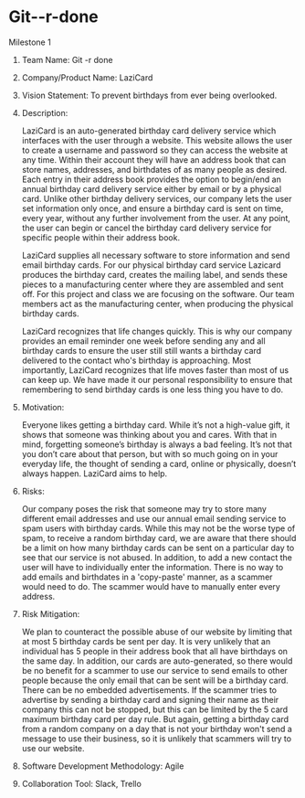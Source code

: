 # Git--r-done

Milestone 1

1. Team Name: Git -r done 
2. Company/Product Name: LaziCard
3. Vision Statement: To prevent birthdays from ever being overlooked.
4. Description: 
         
	 LaziCard is an auto-generated birthday card delivery service which interfaces with the 
     user through a website. This website allows the user to create a username and password so 
     they can access the website at any time. Within their account they will have an address book 
     that can store names, addresses, and birthdates of as many people as desired. Each entry in 
     their address book provides the option to begin/end an annual birthday card delivery service either 
     by email or by a physical card. Unlike other birthday delivery services, our company lets the 
     user set information only once, and ensure a birthday card is sent on time, every year, 
     without any further involvement from the user. At any point, the user can begin or cancel 
     the birthday card delivery service for specific people within their address book. 
         
	 LaziCard supplies all necessary software to store information and send email birthday cards.
     For our physical birthday card service Lazicard produces the birthday card, creates the mailing label,
     and sends these pieces to a manufacturing center where they are assembled and sent off. 
     For this project and class we are focusing on the software. Our team members act as
     the manufacturing center, when producing the physical birthday cards.
	       
	 LaziCard recognizes that life changes quickly. This is why our company provides an email 
     reminder one week before sending any and all birthday cards to ensure the user still 
     still wants a birthday card delivered to the contact who's birthday is approaching. Most importantly, 
     LaziCard recognizes that life moves faster than most of us can keep up. We have made it our 
     personal responsibility to ensure that remembering to send birthday cards is one less 
     thing you have to do.
5. Motivation: 
         
	 Everyone likes getting a birthday card. While it’s not a high-value gift, 
     it shows that someone was thinking about you and cares. With that in mind, forgetting 
     someone’s birthday is always a bad feeling. It’s not that you don’t care about that 
     person, but with so much going on in your everyday life, the thought of sending a card, 
     online or physically, doesn’t always happen. LaziCard aims to help.
6. Risks: 
         
	 Our company poses the risk that someone may try to store many different email addresses
     and use our annual email sending service to spam users with birthday cards. While this may
     not be the worse type of spam, to receive a random birthday card, we are aware that there should 
     be a limit on how many birthday cards can be sent on a particular day to see that our service is not abused. 
     In addition, to add a new contact the user will have to individually enter the information. There
     is no way to add emails and birthdates in a 'copy-paste' manner, as a scammer would need to do. 
     The scammer would have to manually enter every address.
7. Risk Mitigation:
        
	We plan to counteract the possible abuse of our website by limiting that at most 5 birthday cards be sent 
     per day. It is very unlikely that an individual has 5 people in their address book that all have
     birthdays on the same day. In addition, our cards are auto-generated, so there would be 
     no benefit for a scammer to use our service to send emails to other people because the only
     email that can be sent will be a birthday card. There can be no embedded advertisements. If the scammer 
     tries to advertise by sending a birthday card and signing their name as their company this can not 
     be stopped, but this can be limited by the 5 card maximum birthday card per day rule. But again, getting
     a birthday card from a random company on a day that is not your birthday won't send a message
     to use their business, so it is unlikely that scammers will try to use our website. 
8. Software Development Methodology: Agile
9. Collaboration Tool: Slack, Trello
          
         

      
